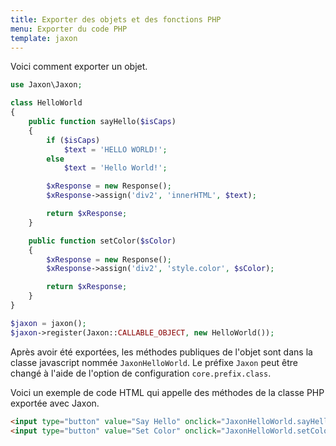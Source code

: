 ```yaml
---
title: Exporter des objets et des fonctions PHP
menu: Exporter du code PHP
template: jaxon
---
```


Voici comment exporter un objet.

```php
use Jaxon\Jaxon;

class HelloWorld
{
    public function sayHello($isCaps)
    {
        if ($isCaps)
            $text = 'HELLO WORLD!';
        else
            $text = 'Hello World!';

        $xResponse = new Response();
        $xResponse->assign('div2', 'innerHTML', $text);

        return $xResponse;
    }

    public function setColor($sColor)
    {
        $xResponse = new Response();
        $xResponse->assign('div2', 'style.color', $sColor);

        return $xResponse;
    }
}

$jaxon = jaxon();
$jaxon->register(Jaxon::CALLABLE_OBJECT, new HelloWorld());
```

Après avoir été exportées, les méthodes publiques de l'objet sont dans la classe javascript nommée `JaxonHelloWorld`.
Le préfixe `Jaxon` peut être changé à l'aide de l'option de configuration `core.prefix.class`.

Voici un exemple de code HTML qui appelle des méthodes de la classe PHP exportée avec Jaxon.
```html
<input type="button" value="Say Hello" onclick="JaxonHelloWorld.sayHello(0)" />
<input type="button" value="Set Color" onclick="JaxonHelloWorld.setColor('red')" />
```
